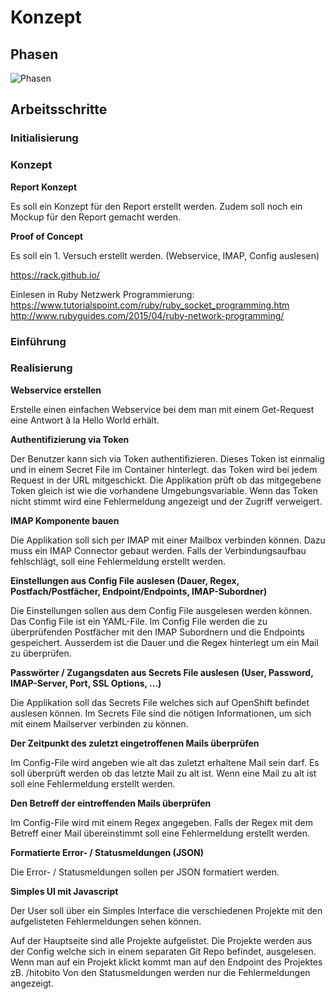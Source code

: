 # Konzept

## Phasen

![Phasen](https://raw.githubusercontent.com/puzzle/mailbox-watcher/master/doc/konzeption/phasen.jpg)

## Arbeitsschritte

### Initialisierung

### Konzept

**Report Konzept**

Es soll ein Konzept für den Report erstellt werden.
Zudem soll noch ein Mockup für den Report gemacht werden.

**Proof of Concept**

Es soll ein 1. Versuch erstellt werden. (Webservice, IMAP, Config auslesen)

https://rack.github.io/

Einlesen in Ruby Netzwerk Programmierung:
https://www.tutorialspoint.com/ruby/ruby_socket_programming.htm
http://www.rubyguides.com/2015/04/ruby-network-programming/

### Einführung

### Realisierung

**Webservice erstellen**

Erstelle einen einfachen Webservice bei dem man mit einem Get-Request eine Antwort à la Hello World erhält.

**Authentifizierung via Token**

Der Benutzer kann sich via Token authentifizieren. Dieses Token ist einmalig und in einem Secret File im Container hinterlegt.
das Token wird bei jedem Request in der URL mitgeschickt. Die Applikation prüft ob das mitgegebene Token gleich ist wie die vorhandene Umgebungsvariable.
Wenn das Token nicht stimmt wird eine Fehlermeldung angezeigt und der Zugriff verweigert.

**IMAP Komponente bauen**

Die Applikation soll sich per IMAP mit einer Mailbox verbinden können. Dazu muss ein IMAP Connector gebaut werden.
Falls der Verbindungsaufbau fehlschlägt, soll eine Fehlermeldung erstellt werden.


**Einstellungen aus Config File auslesen (Dauer, Regex, Postfach/Postfächer, Endpoint/Endpoints, IMAP-Subordner)**

Die Einstellungen sollen aus dem Config File ausgelesen werden können. Das Config File ist ein YAML-File.
Im Config File werden die zu überprüfenden Postfächer mit den IMAP Subordnern und die Endpoints gespeichert.
Ausserdem ist die Dauer und die Regex hinterlegt um ein Mail zu überprüfen.

**Passwörter / Zugangsdaten aus Secrets File auslesen (User, Password, IMAP-Server, Port, SSL Options, ...)**

Die Applikation soll das Secrets File welches sich auf OpenShift befindet auslesen können. Im Secrets File sind die nötigen
Informationen, um sich mit einem Mailserver verbinden zu können.

**Der Zeitpunkt des zuletzt eingetroffenen Mails überprüfen**

Im Config-File wird angeben wie alt das zuletzt erhaltene Mail sein darf.
Es soll überprüft werden ob das letzte Mail zu alt ist.
Wenn eine Mail zu alt ist soll eine Fehlermeldung erstellt werden.

**Den Betreff der eintreffenden Mails überprüfen**

Im Config-File wird mit einem Regex angegeben.
Falls der Regex mit dem Betreff einer Mail übereinstimmt soll eine Fehlermeldung erstellt werden.

**Formatierte Error- / Statusmeldungen (JSON)**

Die Error- / Statusmeldungen sollen per JSON formatiert werden. 

**Simples UI mit Javascript**

Der User soll über ein Simples Interface die verschiedenen Projekte mit den aufgelisteten Fehlermeldungen sehen können.

Auf der Hauptseite sind alle Projekte aufgelistet. Die Projekte werden aus der Config welche sich in einem separaten Git Repo befindet, ausgelesen. Wenn man auf ein Projekt klickt kommt man auf den Endpoint des Projektes zB. /hitobito
Von den Statusmeldungen werden nur die Fehlermeldungen angezeigt.
